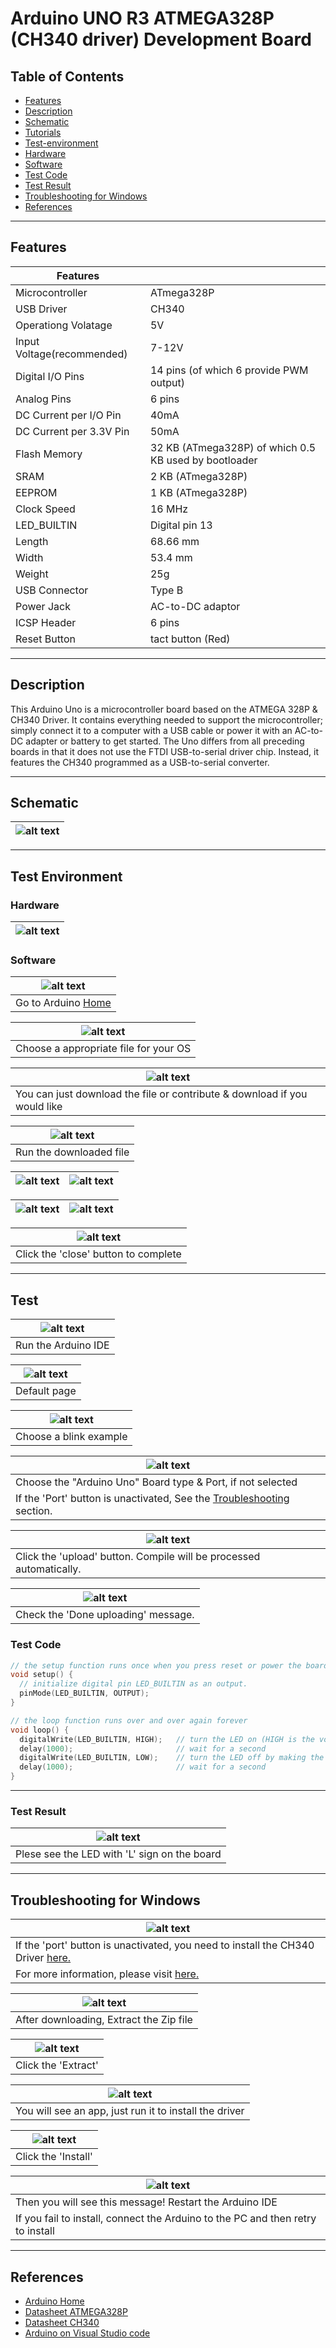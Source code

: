 # Arduino UNO R3 ATMEGA328P (CH340 driver) Development Board

## Table of Contents

-   [Features](#features)
-   [Description](#description)
-   [Schematic](#schematic)
-   [Tutorials](#tutorials)
-   [Test-environment](#test-environment)
-   [Hardware](#hardware)
-   [Software](#software)
-   [Test Code](#test-code)
-   [Test Result](#test-result)
-   [Troubleshooting for Windows](#troubleshooting-for-windows)
-   [References](#references)

---

## Features

| Features                   |                                                       |
| -------------------------- | ----------------------------------------------------- |
| Microcontroller            | ATmega328P                                            |
| USB Driver                 | CH340                                                 |
| Operationg Volatage        | 5V                                                    |
| Input Voltage(recommended) | 7-12V                                                 |
| Digital I/O Pins           | 14 pins (of which 6 provide PWM output)               |
| Analog Pins                | 6 pins                                                |
| DC Current per I/O Pin     | 40mA                                                  |
| DC Current per 3.3V Pin    | 50mA                                                  |
| Flash Memory               | 32 KB (ATmega328P) of which 0.5 KB used by bootloader |
| SRAM                       | 2 KB (ATmega328P)                                     |
| EEPROM                     | 1 KB (ATmega328P)                                     |
| Clock Speed                | 16 MHz                                                |
| LED_BUILTIN                | Digital pin 13                                        |
| Length                     | 68.66 mm                                              |
| Width                      | 53.4 mm                                               |
| Weight                     | 25g                                                   |
| USB Connector              | Type B                                                |
| Power Jack                 | AC-to-DC adaptor                                      |
| ICSP Header                | 6 pins                                                |
| Reset Button               | tact button (Red)                                     |

---

## Description

This Arduino Uno is a microcontroller board based on the ATMEGA 328P & CH340 Driver.
It contains everything needed to support the microcontroller; simply connect it to a computer with a USB cable or power it with an AC-to-DC adapter or battery to get started.
The Uno differs from all preceding boards in that it does not use the FTDI USB-to-serial driver chip. Instead, it features the CH340 programmed as a USB-to-serial converter.

---

## Schematic

| ![alt text](http://bit.ly/aa1001-schema 'Uno Schematic') |
| -------------------------------------------------------- |

---

## Test Environment

### Hardware

| ![alt text](http://bit.ly/aa1001-compatible 'Uno R3') |
| ----------------------------------------------------- |

### Software

| ![alt text](http://bit.ly/ep_software_1 'Uno R3') |
| ------------------------------------------------- |
| Go to Arduino [Home](https://www.arduino.cc/)     |

| ![alt text](http://bit.ly/ep_software_2 'Uno R3') |
| ------------------------------------------------- |
| Choose a appropriate file for your OS             |

| ![alt text](http://bit.ly/ep_software_3 'Uno R3')                         |
| ------------------------------------------------------------------------- |
| You can just download the file or contribute & download if you would like |

| ![alt text](http://bit.ly/ep_software_4 'Uno R3') |
| ------------------------------------------------- |
| Run the downloaded file                           |

| ![alt text](http://bit.ly/ep_software_5 'Uno R3') | ![alt text](http://bit.ly/ep_software_6 'Uno R3') |
| ------------------------------------------------- | ------------------------------------------------- |

| ![alt text](http://bit.ly/ep_software_7 'Uno R3') | ![alt text](http://bit.ly/ep_software_8 'Uno R3') |
| ------------------------------------------------- | ------------------------------------------------- |

| ![alt text](http://bit.ly/ep_software_9 'Uno R3') |
| ------------------------------------------------- |
| Click the 'close' button to complete              |

---

## Test

| ![alt text](https://bit.ly/ep_software_10 'Uno R3') |
| --------------------------------------------------- |
| Run the Arduino IDE                                 |

| ![alt text](http://bit.ly/ep_software_11 'Uno R3') |
| -------------------------------------------------- |
| Default page                                       |

| ![alt text](http://bit.ly/ep_software_12 'Uno R3') |
| -------------------------------------------------- |
| Choose a blink example                             |

| ![alt text](http://bit.ly/uno-board 'Uno R3')                                             |
| ----------------------------------------------------------------------------------------- |
| Choose the "Arduino Uno" Board type & Port, if not selected                               |
| If the 'Port' button is unactivated, See the [Troubleshooting](#troubleshooting) section. |

| ![alt text](http://bit.ly/uno-upload 'Uno R3')                      |
| ------------------------------------------------------------------- |
| Click the 'upload' button. Compile will be processed automatically. |

| ![alt text](http://bit.ly/upload-done 'Uno R3') |
| ----------------------------------------------- |
| Check the 'Done uploading' message.             |

### Test Code

```c++
// the setup function runs once when you press reset or power the board
void setup() {
  // initialize digital pin LED_BUILTIN as an output.
  pinMode(LED_BUILTIN, OUTPUT);
}

// the loop function runs over and over again forever
void loop() {
  digitalWrite(LED_BUILTIN, HIGH);   // turn the LED on (HIGH is the voltage level)
  delay(1000);                       // wait for a second
  digitalWrite(LED_BUILTIN, LOW);    // turn the LED off by making the voltage LOW
  delay(1000);                       // wait for a second
}
```

---

### Test Result

| ![alt text](test/AA1001_blink.gif 'Uno R3')  |
| -------------------------------------------- |
| Plese see the LED with 'L' sign on the board |

---

## Troubleshooting for Windows

| ![alt text](http://bit.ly/trouble-1 'Port blocked')                                         |
| ------------------------------------------------------------------------------------------- |
| If the 'port' button is unactivated, you need to install the CH340 Driver [here.](Drivers/) |
| For more information, please visit [here.](https://sparks.gogo.co.nz/ch340.html)            |

| ![alt text](http://bit.ly/trouble-2 'Port blocked') |
| --------------------------------------------------- |
| After downloading, Extract the Zip file             |

| ![alt text](http://bit.ly/trouble-3 'Port blocked') |
| --------------------------------------------------- |
| Click the 'Extract'                                 |

| ![alt text](http://bit.ly/trouble-4 'Port blocked')    |
| ------------------------------------------------------ |
| You will see an app, just run it to install the driver |

| ![alt text](http://bit.ly/trouble-5 'Port blocked') |
| --------------------------------------------------- |
| Click the 'Install'                                 |

| ![alt text](http://bit.ly/trouble-6 'Port blocked')                             |
| ------------------------------------------------------------------------------- |
| Then you will see this message! Restart the Arduino IDE                         |
| If you fail to install, connect the Arduino to the PC and then retry to install |

---

## References

-   [Arduino Home](https://www.arduino.cc/en/Guide/ArduinoUno)
-   [Datasheet ATMEGA328P](http://bit.ly/ATmega328-Datasheet)
-   [Datasheet CH340](http://bit.ly/ch340-datasheet)
-   [Arduino on Visual Studio code](https://maker.pro/arduino/tutorial/how-to-use-visual-studio-code-for-arduino)
